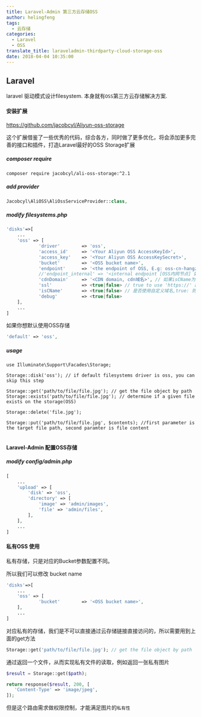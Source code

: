 ```yaml
---
title: Laravel-Admin 第三方云存储OSS
author: helingfeng
tags:
  - 云存储
categories:
  - Laravel
  - OSS
translate_title: laraveladmin-thirdparty-cloud-storage-oss
date: 2018-04-04 10:35:00
---
```

## Laravel 

laravel 驱动模式设计filesystem. 本身就有`OSS`第三方云存储解决方案.

#### 安装扩展

https://github.com/jacobcyl/Aliyun-oss-storage

这个扩展借鉴了一些优秀的代码，综合各方，同时做了更多优化，将会添加更多完善的接口和插件，打造Laravel最好的OSS Storage扩展


##### composer require

```shell
composer require jacobcyl/ali-oss-storage:^2.1
```

##### add provider

```php
Jacobcyl\AliOSS\AliOssServiceProvider::class,
```

##### modify filesystems.php

```php
'disks'=>[
    ...
    'oss' => [
            'driver'        => 'oss',
            'access_id'     => '<Your Aliyun OSS AccessKeyId>',
            'access_key'    => '<Your Aliyun OSS AccessKeySecret>',
            'bucket'        => '<OSS bucket name>',
            'endpoint'      => '<the endpoint of OSS, E.g: oss-cn-hangzhou.aliyuncs.com | custom domain, E.g:img.abc.com>', // OSS 外网节点或自定义外部域名
            //'endpoint_internal' => '<internal endpoint [OSS内网节点] 如：oss-cn-shenzhen-internal.aliyuncs.com>', // v2.0.4 新增配置属性，如果为空，则默认使用 endpoint 配置(由于内网上传有点小问题未解决，请大家暂时不要使用内网节点上传，正在与阿里技术沟通中)
            'cdnDomain'     => '<CDN domain, cdn域名>', // 如果isCName为true, getUrl会判断cdnDomain是否设定来决定返回的url，如果cdnDomain未设置，则使用endpoint来生成url，否则使用cdn
            'ssl'           => <true|false> // true to use 'https://' and false to use 'http://'. default is false,
            'isCName'       => <true|false> // 是否使用自定义域名,true: 则Storage.url()会使用自定义的cdn或域名生成文件url， false: 则使用外部节点生成url
            'debug'         => <true|false>
    ],
    ...
]

```

如果你想默认使用OSS存储

```php
'default' => 'oss',
```

##### usage

```
use Illuminate\Support\Facades\Storage;

Storage::disk('oss'); // if default filesystems driver is oss, you can skip this step

Storage::get('path/to/file/file.jpg'); // get the file object by path
Storage::exists('path/to/file/file.jpg'); // determine if a given file exists on the storage(OSS)

Storage::delete('file.jpg');

Storage::put('path/to/file/file.jpg', $contents); //first parameter is the target file path, second paramter is file content


```


#### Laravel-Admin 配置OSS存储


##### modify config/admin.php

```php
[
	...
    'upload' => [
        'disk' => 'oss',
        'directory' => [
            'image' => 'admin/images',
            'file' => 'admin/files',
        ],
    ],
    ...
]
```

#### 私有OSS 使用

私有存储，只是对应的Bucket参数配置不同。

所以我们可以修改 bucket name

```php
'disks'=>[
    ...
    'oss' => [
            'bucket'        => '<OSS bucket name>',
    ],
    ...
]

```

对应私有的存储，我们是不可以直接通过云存储链接直接访问的，所以需要用到上面的get方法

```php
Storage::get('path/to/file/file.jpg'); // get the file object by path
```

通过返回一个文件，从而实现私有文件的读取，例如返回一张私有图片

```php
$result = Storage::get($path);

return response($result, 200, [
   'Content-Type' => 'image/jpeg',
]);
```

但是这个路由需求做权限控制，才能满足图片的`私有性`

